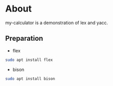 # About

my-calculator is a demonstration of lex and yacc.

## Preparation

- flex

```sh
sudo apt install flex
```

- bison

```sh
sudo apt install bison
```
